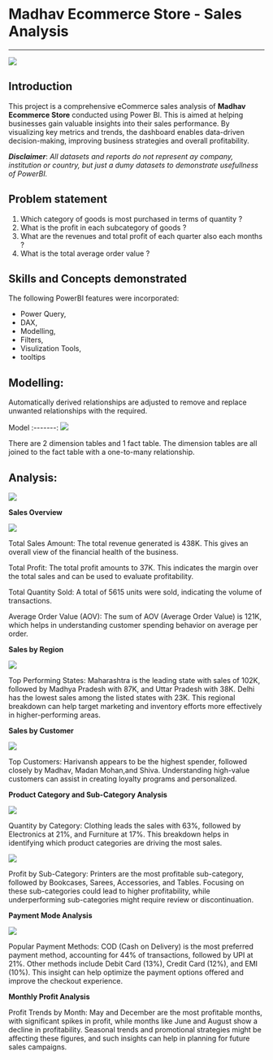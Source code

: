 # Madhav Ecommerce Store - Sales Analysis
---

![](ecommerce_intro_image.png)

## Introduction
This project is a comprehensive eCommerce sales analysis of **Madhav Ecommerce Store** conducted using Power BI. 
This is aimed at helping businesses gain valuable insights into their sales performance. By visualizing key metrics and trends, the dashboard enables data-driven decision-making, improving business strategies and overall profitability.

**_Disclaimer_**: _All datasets and reports do not represent ay company, institution or country, but just a dumy datasets to demonstrate usefullness of PowerBI._

## Problem statement
1. Which category of goods is most purchased in terms of quantity ?
2. What is the profit in each subcategory of goods ?
3. What are the revenues and total profit of each quarter also each months ?
4. What is the total average order value ?

## Skills and Concepts demonstrated

The following PowerBI features were incorporated:

- Power Query,
- DAX,
- Modelling,
- Filters,
- Visulization Tools,
- tooltips

## Modelling:
Automatically derived relationships are adjusted to remove and replace unwanted relationships with the required.

Model
:-------:
![](data_model_image.png)

There are 2 dimension tables and 1 fact table. The dimension tables are all joined to the fact table with a one-to-many relationship.

## Analysis:
![](ecommerce_sales_dashboard_image.png)

 **Sales Overview**
 
 ![](sales_overview_image.png)
   
  Total Sales Amount: The total revenue generated is 438K. This gives an overall view of the 
  financial health of the business.
  
  Total Profit: The total profit amounts to 37K. This indicates the margin over the total sales 
  and can be used to evaluate profitability.
  
  Total Quantity Sold: A total of 5615 units were sold, indicating the volume of transactions.
  
  Average Order Value (AOV): The sum of AOV (Average Order Value) is 121K, which helps in 
  understanding customer spending behavior on average per order.
  

 **Sales by Region**

 ![](amountbystate_image.png)
 
  Top Performing States:
  Maharashtra is the leading state with sales of 102K, followed by Madhya Pradesh with 87K, and 
  Uttar Pradesh with 38K.
  Delhi has the lowest sales among the listed states with 23K.
  This regional breakdown can help target marketing and inventory efforts more effectively in 
  higher-performing areas.
  

 **Sales by Customer**

 ![](amountbycustomer_image.png)
   
  Top Customers:
  Harivansh appears to be the highest spender, followed closely by Madhav, Madan Mohan,and 
  Shiva. Understanding high-value customers can assist in creating loyalty programs and 
  personalized.
  

 **Product Category and Sub-Category Analysis**

 ![](quantityby_category_image.png)
 
  Quantity by Category:
  Clothing leads the sales with 63%, followed by Electronics at 21%, and Furniture at 17%.
  This breakdown helps in identifying which product categories are driving the most sales.

  ![](profit_subcategory_image.png)

  Profit by Sub-Category:
  Printers are the most profitable sub-category, followed by Bookcases, Sarees, Accessories, 
  and Tables.
  Focusing on these sub-categories could lead to higher profitability, while underperforming 
  sub-categories might require review or discontinuation.
  

 **Payment Mode Analysis**

 ![](quantity_paymentmode.png)
 
  Popular Payment Methods:
  COD (Cash on Delivery) is the most preferred payment method, accounting for 44% of 
  transactions, followed by UPI at 21%.
  Other methods include Debit Card (13%), Credit Card (12%), and EMI (10%).
  This insight can help optimize the payment options offered and improve the checkout 
  experience.
  

 **Monthly Profit Analysis**

 
 
  Profit Trends by Month:
  May and December are the most profitable months, with significant spikes in profit, while 
  months like June and August show a decline in profitability.
  Seasonal trends and promotional strategies might be affecting these figures, and such 
  insights can help in planning for future sales campaigns.


